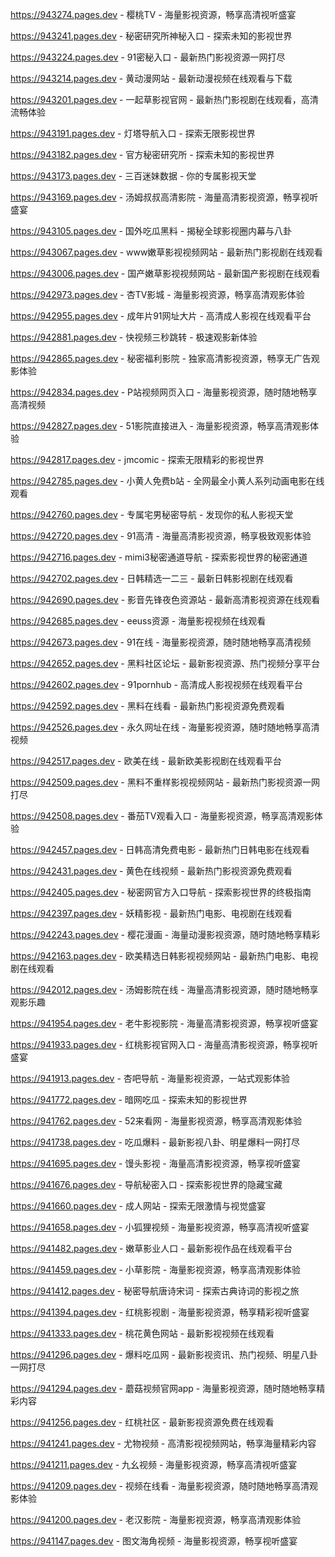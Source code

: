 
https://943274.pages.dev - 樱桃TV - 海量影视资源，畅享高清视听盛宴

https://943241.pages.dev - 秘密研究所神秘入口 - 探索未知的影视世界

https://943224.pages.dev - 91密秘入口 - 最新热门影视资源一网打尽

https://943214.pages.dev - 黄动漫网站 - 最新动漫视频在线观看与下载

https://943201.pages.dev - 一起草影视官网 - 最新热门影视剧在线观看，高清流畅体验

https://943191.pages.dev - 灯塔导航入口 - 探索无限影视世界

https://943182.pages.dev - 官方秘密研究所 - 探索未知的影视世界

https://943173.pages.dev - 三百迷妹数据 - 你的专属影视天堂

https://943169.pages.dev - 汤姆叔叔高清影院 - 海量高清影视资源，畅享视听盛宴

https://943105.pages.dev - 国外吃瓜黑料 - 揭秘全球影视圈内幕与八卦

https://943067.pages.dev - www嫩草影视视频网站 - 最新热门影视剧在线观看

https://943006.pages.dev - 国产嫩草影视视频网站 - 最新国产影视剧在线观看

https://942973.pages.dev - 杏TV影城 - 海量影视资源，畅享高清观影体验

https://942955.pages.dev - 成年片91网址大片 - 高清成人影视在线观看平台

https://942881.pages.dev - 快视频三秒跳转 - 极速观影新体验

https://942865.pages.dev - 秘密福利影院 - 独家高清影视资源，畅享无广告观影体验

https://942834.pages.dev - P站视频网页入口 - 海量影视资源，随时随地畅享高清视频

https://942827.pages.dev - 51影院直接进入 - 海量影视资源，畅享高清观影体验

https://942817.pages.dev - jmcomic - 探索无限精彩的影视世界

https://942785.pages.dev - 小黄人免费b站 - 全网最全小黄人系列动画电影在线观看

https://942760.pages.dev - 专属宅男秘密导航 - 发现你的私人影视天堂

https://942720.pages.dev - 91高清 - 海量高清影视资源，畅享极致观影体验

https://942716.pages.dev - mimi3秘密通道导航 - 探索影视世界的秘密通道

https://942702.pages.dev - 日韩精选一二三 - 最新日韩影视剧在线观看

https://942690.pages.dev - 影音先锋夜色资源站 - 最新高清影视资源在线观看

https://942685.pages.dev - eeuss资源 - 海量影视视频在线观看

https://942673.pages.dev - 91在线 - 海量影视资源，随时随地畅享高清视频

https://942652.pages.dev - 黑料社区论坛 - 最新影视资源、热门视频分享平台

https://942602.pages.dev - 91pornhub - 高清成人影视视频在线观看平台

https://942592.pages.dev - 黑料在线看 - 最新热门影视资源免费观看

https://942526.pages.dev - 永久网址在线 - 海量影视资源，随时随地畅享高清视频

https://942517.pages.dev - 欧美在线 - 最新欧美影视剧在线观看平台

https://942509.pages.dev - 黑料不重样影视视频网站 - 最新热门影视资源一网打尽

https://942508.pages.dev - 番茄TV观看入口 - 海量影视资源，畅享高清观影体验

https://942457.pages.dev - 日韩高清免费电影 - 最新热门日韩电影在线观看

https://942431.pages.dev - 黄色在线视频 - 最新热门影视资源免费观看

https://942405.pages.dev - 秘密网官方入口导航 - 探索影视世界的终极指南

https://942397.pages.dev - 妖精影视 - 最新热门电影、电视剧在线观看

https://942243.pages.dev - 樱花漫画 - 海量动漫影视资源，随时随地畅享精彩

https://942163.pages.dev - 欧美精选日韩影视视频网站 - 最新热门电影、电视剧在线观看

https://942012.pages.dev - 汤姆影院在线 - 海量高清影视资源，随时随地畅享观影乐趣

https://941954.pages.dev - 老牛影视影院 - 海量高清影视资源，畅享视听盛宴

https://941933.pages.dev - 红桃影视官网入口 - 海量高清影视资源，畅享视听盛宴

https://941913.pages.dev - 杏吧导航 - 海量影视资源，一站式观影体验

https://941772.pages.dev - 暗网吃瓜 - 探索未知的影视世界

https://941762.pages.dev - 52来看网 - 海量影视资源，畅享高清观影体验

https://941738.pages.dev - 吃瓜爆料 - 最新影视八卦、明星爆料一网打尽

https://941695.pages.dev - 馒头影视 - 海量高清影视资源，畅享视听盛宴

https://941676.pages.dev - 导航秘密入口 - 探索影视世界的隐藏宝藏

https://941660.pages.dev - 成人网站 - 探索无限激情与视觉盛宴

https://941658.pages.dev - 小狐狸视频 - 海量影视资源，畅享高清视听盛宴

https://941482.pages.dev - 嫩草影业人口 - 最新影视作品在线观看平台

https://941459.pages.dev - 小草影院 - 海量影视资源，畅享高清观影体验

https://941412.pages.dev - 秘密导航唐诗宋词 - 探索古典诗词的影视之旅

https://941394.pages.dev - 红桃影视剧 - 海量影视资源，畅享精彩视听盛宴

https://941333.pages.dev - 桃花黄色网站 - 最新影视视频在线观看

https://941296.pages.dev - 爆料吃瓜网 - 最新影视资讯、热门视频、明星八卦一网打尽

https://941294.pages.dev - 蘑菇视频官网app - 海量影视资源，随时随地畅享精彩内容

https://941256.pages.dev - 红桃社区 - 最新影视资源免费在线观看

https://941241.pages.dev - 尤物视频 - 高清影视视频网站，畅享海量精彩内容

https://941211.pages.dev - 九幺视频 - 海量影视资源，畅享高清视听盛宴

https://941209.pages.dev - 视频在线看 - 海量影视资源，随时随地畅享高清观影体验

https://941200.pages.dev - 老汉影院 - 海量影视资源，畅享高清观影体验

https://941147.pages.dev - 图文海角视频 - 海量影视资源，畅享视听盛宴
